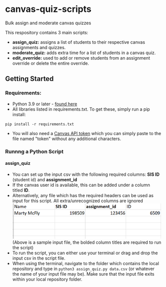 # canvas-quiz-scripts
Bulk assign and moderate canvas quizzes

This respository contains 3 main scripts:  
* **assign_quiz:** assigns a list of students to their respective canvas assignments and quizzes.
* **moderate_quiz:** adds extra time for a list of students in a canvas quiz.
* **edit_override:**  used to add or remove students from an assignment override or delete the entire override.

## Getting Started

### Requirements:
* Python 3.9 or later - [found here](http://www.python.org/getit/)
* All libraries listed in requirements.txt. To get these, simply run a pip install:
```
pip install -r requirements.txt
```
* You will also need a [Canvas API token](https://community.canvaslms.com/docs/DOC-10806-4214724194) which you can simply paste to the file named "token" without any additional characters.

### Runnng a Python Script

#### assign_quiz
* You can set up the input csv with the following required columns: **SIS ID** (student id) and **assignment_id**
* If the canvas user id is available, this can be added under a column titled **ID**.
* Alternatively, any file which has the required headers can be used as input for this script. All extra/unrecognized columns are ignored  
![Example input file for assign_quiz](https://github.com/Renu-R/documentation_images/blob/main/assign_quiz_sample.png)
(Above is a sample input file, the bolded column titles are required to run the script)  
* To run the script, you can either use your terminal or drag and drop the input csv in the script file.
* When using the terminal, navigate to the folder which contains the local repository and type in `python3 assign_quiz.py data.csv` (or whatever the name of your input file may be). Make sure that the input file exits within your local repository folder.


